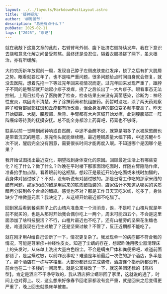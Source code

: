 ```yaml
---
layout: ../../layouts/MarkdownPostLayout.astro
title: '疑神疑鬼'
author: '柳周侯爷'
description: "总是有点什么？"
pubDate: 2025-02-11
tags: ["2025", "杂记"]
---
```


就在我敲下这篇文章的此刻，右臂臂弯外侧、腹下肚挤右侧持续发痒，我在下意识去挠和意念化解之间备受煎熬。最终还是没忍住，隔着衣服揉搓了两下，虽未根治，亦有所缓解。

大约农历新年放假前一周，发现自己脖子左侧皮肤变红发痒，挠了之后有扩大脱屑之势。眼看就要过年了，也不是啥严重问题，很多问题给点时间自身就会修复，就没去医院，想着先拖一下等过完年回来视情况而定。过完年回来发现严重了，跟脖子不同的是臀部就开始起小疹子发痒，挠了之后长出了一大片疹子。眼看事态无法控制，上周日挂号去了医院做了检查，检查结果出来没有真菌感染，诊断为：神经性皮炎，病因尚不清楚，开了涂抹药膏和抗组胺药。药暂时没吃，涂了两天药观察脖子和臀部局部红斑和丘疹都有所改善，但全身发痒的部位变多频率变高了。昨天开始脚踝、大腿、腰腹部、后背、手臂都有大片区域开始发痒，此刻腰腹部正一阵阵瘙痒等待我的抚摸安抚。总不能全身都涂上药膏吧，药膏也不够呀。

联系以前一觉睡到闹钟响或自然醒，中途不会醒不说，就算是喝多了水被尿憋醒也是带着沉沉的睡意，尿完倒头就能继续睡。最近睡眠质量大幅下降，中途苏醒4-5次不说，醒后完全没有困意，需要很长时间才能再度入眠。不知道哪个是因哪个是果？

我开始试图找出最近变化，期望找到身体变化的原因。回顾最近生活上有哪些变化？吃了什么？做了什么？昨晚在平时楼下那家面馆吃面时，伴随右臂隐隐作痒，准备抬手加点醋。看着眼前的这瓶醋，想起正是最近开始在吃面或米线时加醋的，我身体对醋过敏了？不对，没有听说有对醋过敏的。那是日常工作吃的那家米线的醋有问题，那家米线的醋是用买来的铁质醋瓶装的，店家估计不知道从哪买的劣质醋再分装到各个台桌的醋瓶。感觉也不对？那是工作日天天吃米线，吃多了，身体缺少了啥微量元素？我决定了，从这顿开始最近都不吃醋了。

回到家后看到餐桌凳子上的山楂片准备来一个消消食，诶，不是吧？山楂片就是年前不就买的，也是从那时开始我会偶尔吃上一两个，周末可能四五个。不会是这里面添加了啥科技狠活？不行，山楂片最近也不吃了。还有山楂旁的坚果花生糖也是，难道我现在花生过敏了？还是坚果过敏？不管了，反正近期都不能吃了。

就在刚才用AI给自己诊断了一下，情况更复杂了。我发现单一的病症都不符合我的情况，可能是荨麻疹+神经性皮炎。知道了尘螨的存在，想起昨晚用吸尘器清理床上的头发时，从床单上洗出大量白色粉尘。不会是螨虫尸体和粪便把吧，难道前面都错了，是尘螨过敏，以前咋没事呢？难道是年前最后一次住的那个酒店，多半是了。那个酒店在一栋写字楼里，大部分都还没完成装修，酒店连个指示牌都没有，前台也在二十多楼的一间房里。就是公寓楼改了一下，就这美团还标的【高档型】。肯定是酒店不干净导致的，我从酒店把尘螨带回了家里，这就说的通了，时间上也对得上。哎，这么想来好像春节回老家都没有变严重，就是回来之后变得更严重了，晚上回去就换床单被套。